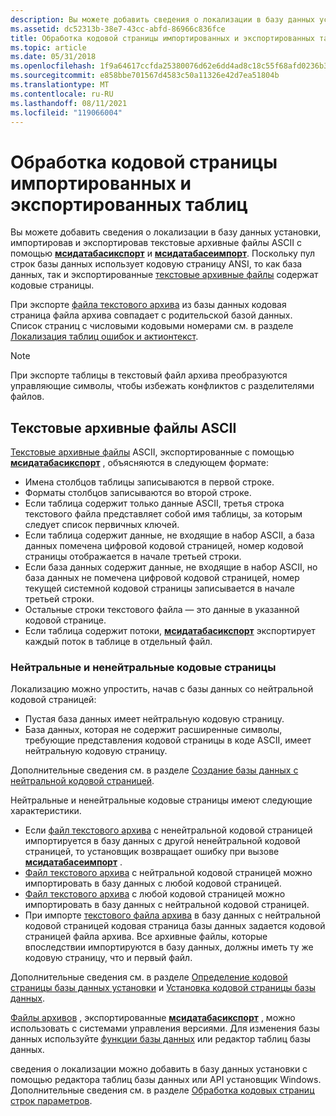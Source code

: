 ```yaml
---
description: Вы можете добавить сведения о локализации в базу данных установки, импортировав и экспортировав текстовые архивные файлы ASCII с помощью Мсидатабасикспорт и Мсидатабасеимпорт.
ms.assetid: dc52313b-38e7-43cc-abfd-86966c836fce
title: Обработка кодовой страницы импортированных и экспортированных таблиц
ms.topic: article
ms.date: 05/31/2018
ms.openlocfilehash: 1f9a64617ccfda25380076d62e6dd4ad8c18c55f68afd0236b3258638c899f29
ms.sourcegitcommit: e858bbe701567d4583c50a11326e42d7ea51804b
ms.translationtype: MT
ms.contentlocale: ru-RU
ms.lasthandoff: 08/11/2021
ms.locfileid: "119066004"
---
```

# <a name="code-page-handling-of-imported-and-exported-tables"></a>Обработка кодовой страницы импортированных и экспортированных таблиц

Вы можете добавить сведения о локализации в базу данных установки, импортировав и экспортировав текстовые архивные файлы ASCII с помощью [**мсидатабасикспорт**](/windows/desktop/api/Msiquery/nf-msiquery-msidatabaseexporta) и [**мсидатабасеимпорт**](/windows/desktop/api/Msiquery/nf-msiquery-msidatabaseimporta). Поскольку пул строк базы данных использует кодовую страницу ANSI, то как база данных, так и экспортированные [текстовые архивные файлы](text-archive-files.md) содержат кодовые страницы.

При экспорте [файла текстового архива](text-archive-files.md) из базы данных кодовая страница файла архива совпадает с родительской базой данных. Список страниц с числовыми кодовыми номерами см. в разделе [Локализация таблиц ошибок и актионтекст](localizing-the-error-and-actiontext-tables.md).

> [!Note]  
> При экспорте таблицы в текстовый файл архива преобразуются управляющие символы, чтобы избежать конфликтов с разделителями файлов.

 

## <a name="ascii-text-archive-files"></a>Текстовые архивные файлы ASCII

[Текстовые архивные файлы](text-archive-files.md) ASCII, экспортированные с помощью [**мсидатабасикспорт**](/windows/desktop/api/Msiquery/nf-msiquery-msidatabaseexporta) , объясняются в следующем формате:

-   Имена столбцов таблицы записываются в первой строке.
-   Форматы столбцов записываются во второй строке.
-   Если таблица содержит только данные ASCII, третья строка текстового файла представляет собой имя таблицы, за которым следует список первичных ключей.
-   Если таблица содержит данные, не входящие в набор ASCII, а база данных помечена цифровой кодовой страницей, номер кодовой страницы отображается в начале третьей строки.
-   Если база данных содержит данные, не входящие в набор ASCII, но база данных не помечена цифровой кодовой страницей, номер текущей системной кодовой страницы записывается в начале третьей строки.
-   Остальные строки текстового файла — это данные в указанной кодовой странице.
-   Если таблица содержит потоки, [**мсидатабасикспорт**](/windows/desktop/api/Msiquery/nf-msiquery-msidatabaseexporta) экспортирует каждый поток в таблице в отдельный файл.

### <a name="neutral-and-non-neutral-code-pages"></a>Нейтральные и ненейтральные кодовые страницы

Локализацию можно упростить, начав с базы данных со нейтральной кодовой страницей:

-   Пустая база данных имеет нейтральную кодовую страницу.
-   База данных, которая не содержит расширенные символы, требующие представления кодовой страницы в коде ASCII, имеет нейтральную кодовую страницу.

Дополнительные сведения см. в разделе [Создание базы данных с нейтральной кодовой страницей](creating-a-database-with-a-neutral-code-page.md).

Нейтральные и ненейтральные кодовые страницы имеют следующие характеристики.

-   Если [файл текстового архива](text-archive-files.md) с ненейтральной кодовой страницей импортируется в базу данных с другой ненейтральной кодовой страницей, то установщик возвращает ошибку при вызове [**мсидатабасеимпорт**](/windows/desktop/api/Msiquery/nf-msiquery-msidatabaseimporta) .
-   [Файл текстового архива](text-archive-files.md) с нейтральной кодовой страницей можно импортировать в базу данных с любой кодовой страницей.
-   [Файл текстового архива](text-archive-files.md) с любой кодовой страницей можно импортировать в базу данных с нейтральной кодовой страницей.
-   При импорте [текстового файла архива](text-archive-files.md) в базу данных с нейтральной кодовой страницей кодовая страница базы данных задается кодовой страницей файла архива. Все архивные файлы, которые впоследствии импортируются в базу данных, должны иметь ту же кодовую страницу, что и первый файл.

Дополнительные сведения см. в разделе [Определение кодовой страницы базы данных установки](determining-an-installation-database-s-code-page.md) и [Установка кодовой страницы базы данных](setting-the-code-page-of-a-database.md).

[Файлы архивов](text-archive-files.md) , экспортированные [**мсидатабасикспорт**](/windows/desktop/api/Msiquery/nf-msiquery-msidatabaseexporta) , можно использовать с системами управления версиями. Для изменения базы данных используйте [функции базы данных](database-functions.md) или редактор таблиц базы данных.

сведения о локализации можно добавить в базу данных установки с помощью редактора таблиц базы данных или API установщик Windows. Дополнительные сведения см. в разделе [Обработка кодовых страниц строк параметров](code-page-handling-of-parameter-strings.md).

 

 



